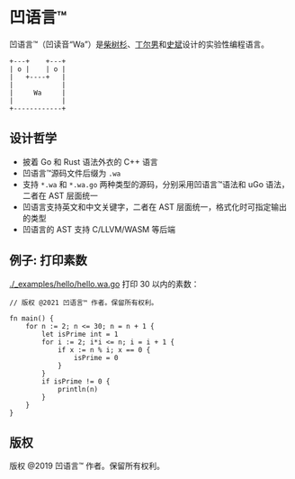 # 凹语言™

凹语言™（凹读音“Wa”）是[柴树杉](https://github.com/chai2010)、[丁尔男](https://github.com/3dgen)和[史斌](https://github.com/benshi001)设计的实验性编程语言。

```
+---+    +---+
| o |    | o |
|   +----+   |
|            |
|     Wa     |
|            |
+------------+
```

## 设计哲学

- 披着 Go 和 Rust 语法外衣的 C++ 语言
- 凹语言™源码文件后缀为 `.wa`
- 支持 `*.wa` 和 `*.wa.go` 两种类型的源码，分别采用凹语言™语法和 uGo 语法，二者在 AST 层面统一
- 凹语言支持英文和中文关键字，二者在 AST 层面统一，格式化时可指定输出的类型
- 凹语言的 AST 支持 C/LLVM/WASM 等后端

## 例子: 打印素数

[./_examples/hello/hello.wa.go](./_examples/hello/hello.wa.go) 打印 30 以内的素数：

```
// 版权 @2021 凹语言™ 作者。保留所有权利。

fn main() {
	for n := 2; n <= 30; n = n + 1 {
		let isPrime int = 1
		for i := 2; i*i <= n; i = i + 1 {
			if x := n % i; x == 0 {
				isPrime = 0
			}
		}
		if isPrime != 0 {
			println(n)
		}
	}
}
```

## 版权

版权 @2019 凹语言™ 作者。保留所有权利。
